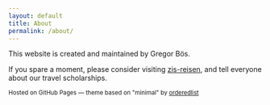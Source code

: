 ```yaml
---
layout: default
title: About
permalink: /about/
---
```


This website is created and maintained by Gregor Bös.

If you spare a moment, please consider visiting [zis-reisen](https://www.zis-reisen.de/en/start/), and tell everyone about our travel scholarships.


<p><small>Hosted on GitHub Pages &mdash; theme based on "minimal" by <a href="https://github.com/orderedlist">orderedlist</a></small></p>
